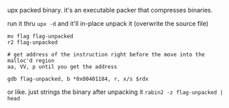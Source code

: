 upx packed binary.  it's an executable packer that compresses binaries.

run it thru `upx -d` and it'll in-place unpack it (overwrite the source file)

```
mv flag flag-unpacked
r2 flag-unpacked

# get address of the instruction right before the move into the malloc'd region
aa, VV, p until you get the address

gdb flag-unpacked, b *0x00401184, r, x/s $rdx

```

or like. just strings the binary after unpacking it
`rabin2 -z flag-unpacked | head`
